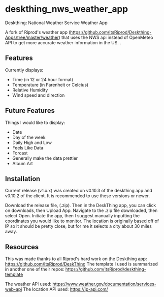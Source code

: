 # deskthing_nws_weather_app
Deskthing: National Weather Service Weather App 


A fork of Riprod's weather app (https://github.com/ItsRiprod/Deskthing-Apps/tree/master/weather) that uses the NWS api instead of OpenMeteo API to get more accurate weather information in the US. .

## Features

Currently displays:
- Time (in 12 or 24 hour format)
- Temperature (in Farenheit or Celcius)
- Relative Humidity
- Wind speed and direction

## Future Features

Things I would like to display:
- Date
- Day of the week
- Daily High and Low
- Feels Like Data
- Forcast
- Generally make the data prettier
- Album Art

## Installation

Current release (v1.x.x) was created on v0.10.3 of the deskthing app and v0.10.2 of the client. It is recommended to use these versions or newer. 

Download the release file, (.zip). Then in the DeskThing app, you can click on downloads, then Upload App.
Navigate to the .zip file downloaded, then select Open. 
Initiate the app, then I suggest manually inputting the coordinates you would like to monitor. The location is originally based off of IP so it should be pretty close, but for me it selects a city about 30 miles away. 

## Resources

This was made thanks to all Riprod's hard work on the Deskthing app:    https://github.com/ItsRiprod/DeskThing
The template I used is summarized in another one of their repos:        https://github.com/ItsRiprod/deskthing-template

The weather API used:   https://www.weather.gov/documentation/services-web-api
The location API used:  https://ip-api.com/